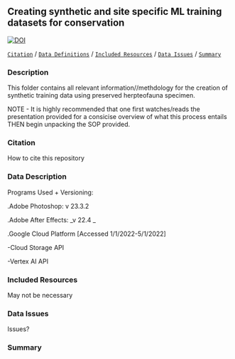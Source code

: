 ## Creating synthetic and site specific ML training datasets for conservation

[![DOI](https://zenodo.org/badge/DOI/10.5281/zenodo.6603940.svg)](https://doi.org/10.5281/zenodo.6603940)


[```Citation```](#Citation) / [```Data Definitions```](#data-definitions) / [```Included Resources```](#included-resources) /  [```Data Issues```](#data-issues) / [```Summary```](#summary)


### Description
This folder contains all relevant information//methdology for the creation of synthetic training data using preserved herpteofauna specimen.

NOTE - It is highly recommended that one first watches/reads the presentation provided for a consicise overview of what this process entails THEN begin unpacking the SOP provided.


### Citation

How to cite this repository
 
### Data Description

Programs Used + Versioning:

.Adobe Photoshop: v 23.3.2

.Adobe After Effects: _v 22.4 _

.Google Cloud Platform [Accessed 1/1/2022-5/1/2022]

  -Cloud Storage API
  
  -Vertex AI API

### Included Resources

May not be necessary

### Data Issues

Issues?

### Summary
